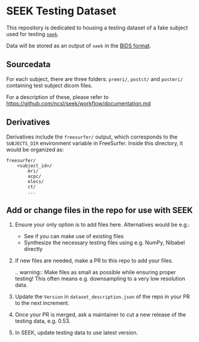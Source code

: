 SEEK Testing Dataset
====================

This repository is dedicated to housing a testing dataset of a fake subject used
for testing [`seek`](https://github.com/ncsl/seek/).

Data will be stored as an output of `seek` in the [BIDS format](https://bids-specification.readthedocs.io/).

## Sourcedata
For each subject, there are three folders: `premri/`, `postct/` and `postmri/` containing
test subject dicom files. 

For a description of these, please refer to https://github.com/ncsl/seek/workflow/documentation.md

## Derivatives
Derivatives include the `freesurfer/` output, which corresponds to the
`SUBJECTS_DIR` environment variable in FreeSurfer. Inside this directory, it would be
organized as:

    freesurfer/
        <subject_id>/
            mri/
            acpc/
            elecs/
            ct/
            ...

Add or change files in the repo for use with SEEK
-------------------------------------------------
1. Ensure your only option is to add files here. Alternatives would be e.g.:

   - See if you can make use of existing files
   - Synthesize the necessary testing files using e.g. NumPy, Nibabel directly

2. If new files are needed, make a PR to this repo to add your files.

   .. warning:: Make files as small as possible while ensuring proper testing!
                This often means e.g. downsampling to a very low resolution data.

3. Update the `Version` in `dataset_description.json` of the repo in your PR to the next increment.

4. Once your PR is merged, ask a maintainer to cut a new release of the testing data, e.g. 0.53.

5. In SEEK, update testing data to use latest version.
